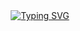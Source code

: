 <div align="center">
  <a href="https://git.io/typing-svg">
    <img src="https://readme-typing-svg.herokuapp.com?font=Fira+Code&pause=1000&color=15F7DE&center=true&vCenter=true&width=435&lines=Prova+HTML+e+CSS" alt="Typing SVG" />
  </a>
</div>
